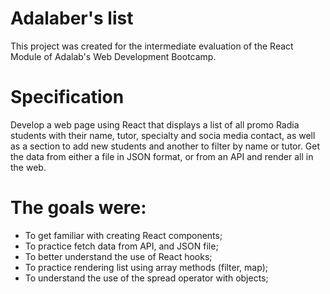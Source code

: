 # Adalaber's list

This project was created for the intermediate evaluation of the React Module of Adalab's Web Development Bootcamp.

# Specification

Develop a web page using React that displays a list of all promo Radia students with their name, tutor, specialty and socia media contact, as well as a section to add new students and another to filter by name or tutor. Get the data from either a file in JSON format, or from an API and render all in the web.

# The goals were:

- To get familiar with creating React components;
- To practice fetch data from API, and JSON file;
- To better understand the use of React hooks;
- To practice rendering list using array methods (filter, map);
- To understand the use of the spread operator with objects;
